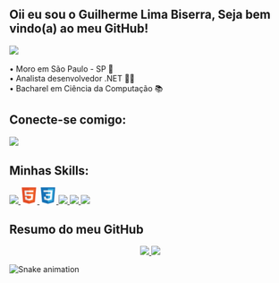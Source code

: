 ## Oii eu sou o Guilherme Lima Biserra, Seja bem vindo(a) ao meu GitHub!   
<img src="https://raw.githubusercontent.com/iampavangandhi/iampavangandhi/master/gifs/Hi.gif" width="30px"> 

<p>
  • Moro em São Paulo - SP 🌇 </br>
  • Analista desenvolvedor .NET 👨‍💻</br>
  • Bacharel em Ciência da Computação 📚</br>
</p>
 
 ## Conecte-se comigo:
 <a href="https://www.linkedin.com/in/guilherme-lima-biserra-33041a9a/" target="_blank"><img src="https://img.shields.io/badge/LinkedIn-0077B5?style=for-the-badge&logo=linkedin&logoColor=white" target="_blank"></a>
 
 ## Minhas Skills:
<a href="https://github.com/emrehliug/Aula-ProEventos">
  <img src="https://camo.githubusercontent.com/d665435625c7b27b5616f4a59fd34de958c7ec69a7c15a73f1f7df9c4d29abc0/68747470733a2f2f63646e2e69636f6e2d69636f6e732e636f6d2f69636f6e73322f323130382f504e472f3531322f6a6176617363726970745f69636f6e5f3133303930302e706e67" width="30px">
  <img src="https://raw.githubusercontent.com/devicons/devicon/master/icons/html5/html5-original.svg" width="30px" /> 
  <img src="https://raw.githubusercontent.com/devicons/devicon/master/icons/css3/css3-original.svg" width="30px" />
  <img src="https://cdn.jsdelivr.net/gh/devicons/devicon/icons/angularjs/angularjs-original.svg"  width="30px" />
  <img src="https://cdn.jsdelivr.net/gh/devicons/devicon/icons/csharp/csharp-original.svg" width="30px" />
</a>
<a href="https://github.com/emrehliug">
  <img src="https://cdn.jsdelivr.net/gh/devicons/devicon/icons/git/git-original.svg" width="30px" />
</a>

  ## Resumo do meu GitHub

<div align="center">
  <a href="https://github.com/Emrehliug">
  <img height="160em" src="https://github-readme-stats.vercel.app/api?username=Emrehliug&show_icons=true&theme=gruvbox&include_all_commits=true&count_private=true"/>
  <img height="160em" src="https://github-readme-stats.vercel.app/api/top-langs/?username=Emrehliug&layout=compact&langs_count=7&theme=gruvbox"/>
  </a>
</div>

![Snake animation](https://github.com/Emrehliug/Emrehliug/blob/output/github-contribution-grid-snake.svg)
